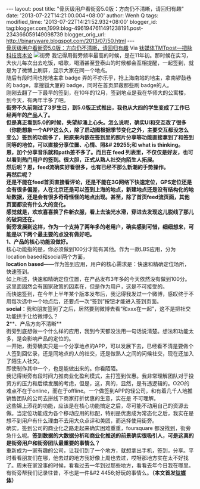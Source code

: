 --- layout: post title:
"骨灰级用户看街旁5.0版：方向仍不清晰，请回归有趣" date:
'2013-07-22T14:21:00.004+08:00' author: Wenh Q tags: modified\_time:
'2013-07-22T14:21:52.932+08:00' blogger\_id:
tag:blogger.com,1999:blog-4961947611491238191.post-234366059149098739
blogger\_orig\_url: http://binaryware.blogspot.com/2013/07/50.html ---
[\
骨灰级用户看街旁5.0版：方向仍不清晰，请回归有趣](http://www.tmtpost.com/50493.html)
Via [钛媒体TMTpost—把脉科技资本论](http://www.tmtpost.com/)
![街旁](http://www.tmtpost.com/wp-content/uploads/2013/07/137441861418-560x301.jpg "街旁")
我记得用街旁频率最高的时候，是在11年初。那时候在实习，大伙儿每次出去吃饭，唱歌，喝酒甚至登泰山的时候都会互相提醒，一起签到，就是为了微博上刷屏，显示大家在同一个地点。\
随后有段时间也抢地主拿 badge 弄的不亦乐乎，抢上海南站的地主，拿南锣鼓巷的 badge，拿搜狐大厦的 badge，同时在首页屏蔽那些刷 badge的人。\
刚刚去翻了一下最早的签到，在10年的12月，签到地点是我在华师大的公寓楼，到今天，有两年半多了吧。\
**街旁不久前刚过了3岁生日，到5.0版正式推出，我也从大四的学生变成了工作已经两年的[产品](http://www.tmtpost.com/tag/%E4%BA%A7%E5%93%81 "查看 产品 中的全部文章")人了。**\
**但是真正看到5.0的时候，失望却涌上心头。**怎么说呢，确实UI和交互改了很多（你能想象一个APP这么久，除了启动图根据季节变化之外，主要交互都没怎么变么）签到的功能多了，把原来内嵌在签到里的照片分享等功能直接拿到了和签到同等的地位，可以直接分享位置、心情、照&\#
29255;和 what is thinking。恩，加个分享音乐就和path差不多了。而且在 feed 列表里，不仅仅是好友，也可以看到热门用户的签到。很大胆，正式从熟人社交向陌生人拓展。\
然后呢？恩，feed流确实好看很多，也有已经不那么新潮的手势操作。\
再然后呢？\
还是不能在feed首页直接看评论，还是不能在3G网络下快速定位，GPS定位还是会有很多偏差，人在北京还是可以签到上海的地点，新建地点还是没有结构化的地址数据，还是会有很多奇奇怪怪的地点出现。甚至，除了首页feed流页面，其他页面都没有什么大的变化。\
感觉就是，欢欢喜喜换了件新衣服，看上去油光水滑，穿进去发现这儿脱线了那儿的破洞还在。\
街旁发展到这样，作为一个支持了两年多的老用户，确实感到可惜，细细想来，可能是以下两个最主要的点没有做好吧。\
**1****、产品的核心功能没做好。**\
核心功能指的是，你必须做到100分才能有其他。作为一款LBS应用，分为location based和social两个方面，\
**location
based**——作为签到应用，用户的核心需求是：快速和精确定位场所，快速签到。\
如上所述，快速和精确定位位置，在产品发布3年多的今天依然没有做到100分。这里面固然会有国家政策的因素在，但是作为用户，这是不可接受的。\
而快速签到，在今年上半年某个版本发布后，我记得我发过一个微博，感叹终于不用每次选中一个地点后，还要点一次“签到”按钮才能进入签到页面。\
**social**：我和朋友签到了之后，居然要到微博去看“和xxx在一起”，这不是把社交功能拱手让给微博么？\
**2****、产品方向不清晰**\
街旁到底想做一个什么样的应用，我到今天都没法用一句话说清楚。想法和功能太多，是会影响产品的定位的。\
一开始，街旁确实只是一个分享地点的APP，可以发展下去，已经看不清是要做个人签到回忆录，还是同地点的人的社交，还是做熟人之间的问候社交，现在还加入了陌生人社交。\
即使制作其中一个，也是能做出来的。你看陌陌。\
我记得街旁有段时间力推商业化盈利模式，主打签到优惠。我非常理解团队对于投资方的压力和后续发展的考虑，但是，这，真的，显然，是有违逻辑的。O2O的难点不在于online，而在于offline。一个做签到APP的轻公司，和有着几千人地推销售团队的公司去拼线下商家打折优惠的生意，实在是
不可理解。\
这些锦上添花的功能，应该是在核心功能搞定之后，尽可能不动用自己的资源去做。当定位功能成为各个移动应用的标配，特别是优惠成为常态化之后，我实在是想不到用户有什么理由不去用大众点评和美团，而选择使用街旁。\
确实，签到公司的商业化之路走起来确实困难重重，foursquare 都没找到，街旁急什么呢。**签到数据的大数据分析和商业化推送的前景确实很吸引人，可是这真的是街旁用户和街旁团队最重要的事情么？**\
重新成为一家有趣的公司，让我们到了一个地方，就想拿出手机，签到，分享。平时看看朋友们在哪，他去过的地方我好像上周也去过，哎呀那地方实在太不好找了。周末在家没事的时候，看看过去一年到过那些地方，看看去年今日我在哪里。有街旁帮我们记录往昔，不也是一件&\#2
4456;好玩的事情么。**（本文首发[钛媒体](http://www.tmtpost.com/ "钛媒体")）**
